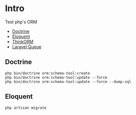 # Intro

Test php's ORM

- [Doctrine](https://www.doctrine-project.org/)
- [Eloquent](https://laravel.com/docs/10.x/eloquent)
- [ThinkORM](https://github.com/top-think/think-orm)
- [Laravel Queue](https://laravel.com/docs/10.x/queues)


## Doctrine

```
php bin/doctrine orm:schema-tool:create
php bin/doctrine orm:schema-tool:update --force
php bin/doctrine orm:schema-tool:update --force --dump-sql
```

## Eloquent

```
php artisan migrate
```